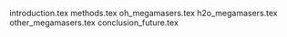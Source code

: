 introduction.tex
methods.tex
oh_megamasers.tex
h2o_megamasers.tex
other_megamasers.tex
conclusion_future.tex
